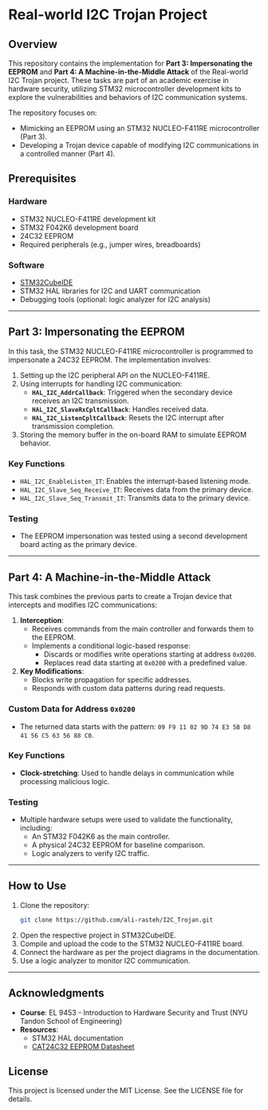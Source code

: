 # Real-world I2C Trojan Project

## Overview

This repository contains the implementation for **Part 3: Impersonating the EEPROM** and **Part 4: A Machine-in-the-Middle Attack** of the Real-world I2C Trojan project. These tasks are part of an academic exercise in hardware security, utilizing STM32 microcontroller development kits to explore the vulnerabilities and behaviors of I2C communication systems.

The repository focuses on:
- Mimicking an EEPROM using an STM32 NUCLEO-F411RE microcontroller (Part 3).
- Developing a Trojan device capable of modifying I2C communications in a controlled manner (Part 4).

## Prerequisites

### Hardware
- STM32 NUCLEO-F411RE development kit
- STM32 F042K6 development board
- 24C32 EEPROM
- Required peripherals (e.g., jumper wires, breadboards)

### Software
- [STM32CubeIDE](https://www.st.com/en/development-tools/stm32cubeide.html)
- STM32 HAL libraries for I2C and UART communication
- Debugging tools (optional: logic analyzer for I2C analysis)

---

## Part 3: Impersonating the EEPROM

In this task, the STM32 NUCLEO-F411RE microcontroller is programmed to impersonate a 24C32 EEPROM. The implementation involves:
1. Setting up the I2C peripheral API on the NUCLEO-F411RE.
2. Using interrupts for handling I2C communication:
   - **`HAL_I2C_AddrCallback`**: Triggered when the secondary device receives an I2C transmission.
   - **`HAL_I2C_SlaveRxCpltCallback`**: Handles received data.
   - **`HAL_I2C_ListenCpltCallback`**: Resets the I2C interrupt after transmission completion.
3. Storing the memory buffer in the on-board RAM to simulate EEPROM behavior.

### Key Functions
- `HAL_I2C_EnableListen_IT`: Enables the interrupt-based listening mode.
- `HAL_I2C_Slave_Seq_Receive_IT`: Receives data from the primary device.
- `HAL_I2C_Slave_Seq_Transmit_IT`: Transmits data to the primary device.

### Testing
- The EEPROM impersonation was tested using a second development board acting as the primary device.

---

## Part 4: A Machine-in-the-Middle Attack

This task combines the previous parts to create a Trojan device that intercepts and modifies I2C communications:
1. **Interception**:
   - Receives commands from the main controller and forwards them to the EEPROM.
   - Implements a conditional logic-based response:
     - Discards or modifies write operations starting at address `0x0200`.
     - Replaces read data starting at `0x0200` with a predefined value.
2. **Key Modifications**:
   - Blocks write propagation for specific addresses.
   - Responds with custom data patterns during read requests.

### Custom Data for Address `0x0200`
- The returned data starts with the pattern: `09 F9 11 02 9D 74 E3 5B D8 41 56 C5 63 56 88 C0`.

### Key Functions
- **Clock-stretching**: Used to handle delays in communication while processing malicious logic.

### Testing
- Multiple hardware setups were used to validate the functionality, including:
  - An STM32 F042K6 as the main controller.
  - A physical 24C32 EEPROM for baseline comparison.
  - Logic analyzers to verify I2C traffic.

---

## How to Use

1. Clone the repository:
   ```bash
   git clone https://github.com/ali-rasteh/I2C_Trojan.git
   ```
2. Open the respective project in STM32CubeIDE.
3. Compile and upload the code to the STM32 NUCLEO-F411RE board.
4. Connect the hardware as per the project diagrams in the documentation.
5. Use a logic analyzer to monitor I2C communication.

---

## Acknowledgments

- **Course**: EL 9453 - Introduction to Hardware Security and Trust (NYU Tandon School of Engineering)
- **Resources**:
  - STM32 HAL documentation
  - [CAT24C32 EEPROM Datasheet](https://www.onsemi.com/pdf/datasheet/cat24c32-d.pdf)

## License

This project is licensed under the MIT License. See the LICENSE file for details.
